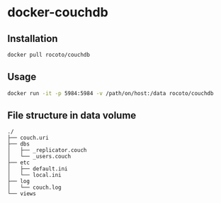 # docker-couchdb

## Installation

```sh
docker pull rocoto/couchdb
```

## Usage

```sh
docker run -it -p 5984:5984 -v /path/on/host:/data rocoto/couchdb
```

## File structure in data volume

```
./
├── couch.uri
├── dbs
│   ├── _replicator.couch
│   └── _users.couch
├── etc
│   ├── default.ini
│   └── local.ini
├── log
│   └── couch.log
└── views
```
